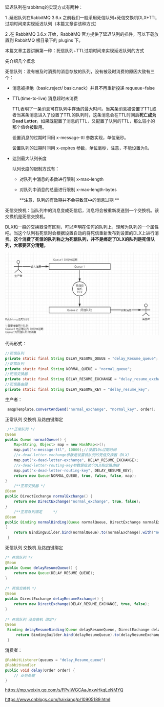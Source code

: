 延迟队列在rabbitmq的实现方式有两种：

1 .延迟队列在RabbitMQ 3.6.x 之前我们一般采用死信队列+死信交换机DLX+TTL过期时间来实现延迟队列（本篇文章讲该种方式）

2 .在 RabbitMQ 3.6.x 开始，RabbitMQ 官方提供了延迟队列的插件，可以下载放置到 RabbitMQ 根目录下的 plugins 下。

本篇文章主要讲解第一种：死信队列+TTL过期时间来实现延迟队列的方式

先介绍几个概念

死信队列：没有被及时消费的消息存放的队列，没有被及时消费的原因大致有三个：

- 消息被拒绝（basic.reject/ basic.nack）并且不再重新投递 requeue=false

- TTL(time-to-live) 消息超时未消费

  TTL表明了一条消息可在队列中存活的最大时间。当某条消息被设置了TTL或者当某条消息进入了设置了TTL的队列时，这条消息会在TTL时间后**死亡成为Dead Letter**。如果既配置了消息的TTL，又配置了队列的TTL，那么较小的那个值会被取用。

  设置消息的过期时间用  x-message-ttl 参数实现，单位毫秒。

  设置队列的过期时间用 x-expires 参数，单位毫秒，注意，不能设置为0。

- 达到最大队列长度

  队列长度的限制方式有：

  - 对队列中消息的条数进行限制  x-max-length

  - 对队列中消息的总量进行限制  x-max-length-bytes

    

    **注意，队列的有效期并不会导致其中的消息过期 ** 

死信交换机：当队列中的消息变成死信后，消息将会被重新发送到一个交换机。该交换机是死信交换机。

DLX和一般的交换器没有区别，可以声明在任何的队列上，理解为队列的一个属性吧。当这个队列有死信时会根据设置自动的将死信重新发布到设置的DLX上进行消费。**这个消费了死信的队列称之为死信队列，并不是绑定了DLX的队列是死信队列，大家要区分清楚。**

![死信队列](../img/延迟队列.jpg)



代码形式：

```java
//死信队列   
private static final String DELAY_RESUME_QUEUE = "delay_Resume_queue";  
//正常队列    
private static final String NORMAL_QUEUE = "normal_queue";   
//死信交换器   
private static final String DELAY_RESUME_EXCHANGE = "delay_resume_exchange";    
//死信路由键   
private static final String DELAY_RESUME_KEY = "delay_resume_key";
```

生产者：

```java
 amqpTemplate.convertAndSend("normal_exchange", "normal_key", order);       
```

正常队列 交换机 及路由键绑定

```java
 /**正常队列 */     
@Bean   
public Queue normalQueue() {       
    Map<String, Object> map = new HashMap<>();       
    map.put("x-message-ttl", 10000);//设置10s过期时间        
    //x-dead-letter-exchange参数是设置该队列的死信交换器（DLX）      
    map.put("x-dead-letter-exchange", DELAY_RESUME_EXCHANGE);      
    //x-dead-letter-routing-key参数是给这个DLX指定路由键    
    map.put("x-dead-letter-routing-key", DELAY_RESUME_KEY);     
    return new Queue(NORMAL_QUEUE, true, false, false, map);    
}
    /**正常交换器 */   
@Bean    
public DirectExchange normalExchange() {       
    return new DirectExchange("normal_exchange", true, false);    
}
    /**正常队列绑定     */  
@Bean    
public Binding normalBinding(Queue normalQueue, DirectExchange normalExchange)
{      
    return BindingBuilder.bind(normalQueue).to(normalExchange).with("normal_key");   
 }

```

死信队列 交换机 及路由键绑定

```java
/* 死信队列 */
@Bean
public Queue delayResumeQueue() {
    return new Queue(DELAY_RESUME_QUEUE);
}

/* 死信交换机 */
@Bean    
public DirectExchange delayResumeExchange() {        
    return new DirectExchange(DELAY_RESUME_EXCHANGE, true, false);    
}

/* 死信队列 及交换机 绑定*/
@Bean
 Binding delayResumeBinding(Queue delayResumeQueue, DirectExchange delayResumeExchange) {
     return BindingBuilder.bind(delayResumeQueue).to(delayResumeExchange).with(DELAY_RESUME_KEY);
 }


```



消费者：

```java
@RabbitListener(queues = "delay_Resume_queue")    
@RabbitHandler   
public void delay(Order order) {       
    // 业务处理 
}
```



https://mp.weixin.qq.com/s/FPvIWGCAaJnxwHkqLeNMYQ

<https://www.cnblogs.com/haixiang/p/10905189.html>